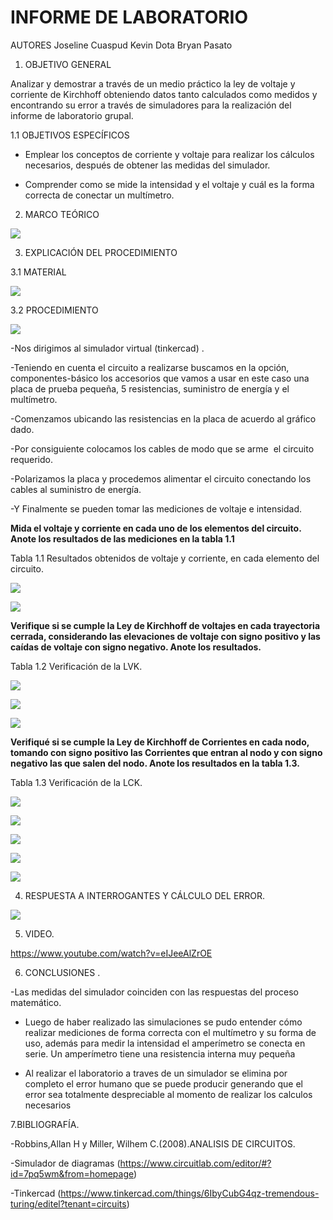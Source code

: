 # **INFORME DE LABORATORIO**

AUTORES  Joseline Cuaspud Kevin Dota  Bryan Pasato 

1. OBJETIVO GENERAL 

Analizar y demostrar a través de un medio práctico la ley de voltaje y corriente de Kirchhoff obteniendo datos tanto calculados como medidos y encontrando su error a través de simuladores para la realización del informe de laboratorio grupal.

1.1 OBJETIVOS ESPECÍFICOS

- Emplear los conceptos de corriente y voltaje para realizar los cálculos necesarios, después de obtener las medidas del simulador.

- Comprender como se mide la intensidad y el voltaje y cuál es la forma correcta de conectar un multímetro.

2. MARCO TEÓRICO

![](https://user-images.githubusercontent.com/84998005/120406308-26a25d00-c310-11eb-91cd-45971965e094.png)

3. EXPLICACIÓN DEL PROCEDIMIENTO 

3.1 MATERIAL 

![](https://user-images.githubusercontent.com/84998005/120407756-63bc1e80-c313-11eb-8032-494c8cb47d8b.png)

3.2 PROCEDIMIENTO 

![](https://user-images.githubusercontent.com/84998005/120408455-afbb9300-c314-11eb-8ee4-5a80177847dd.png)



-Nos dirigimos al simulador virtual (tinkercad) .

-Teniendo en cuenta el circuito a realizarse buscamos en la opción, componentes-básico los accesorios que vamos a usar en este caso una placa de prueba pequeña, 5 resistencias, suministro de energía y el multímetro. 
  
-Comenzamos ubicando las resistencias en la placa de acuerdo al gráfico dado. 
   
 -Por consiguiente colocamos los cables de modo que se arme  el circuito requerido. 
 
 -Polarizamos la placa y procedemos alimentar el circuito conectando los cables al suministro de energía. 
    
 -Y Finalmente se pueden tomar las mediciones de voltaje e intensidad. 


**Mida el voltaje y corriente en cada uno de los elementos del circuito. Anote los resultados de las mediciones en la tabla 1.1**

Tabla 1.1 Resultados obtenidos de voltaje y corriente, en cada elemento del circuito.

![](https://user-images.githubusercontent.com/84998005/120411022-b993c500-c319-11eb-8083-74060a4328b4.png)

![](https://user-images.githubusercontent.com/84998005/120411016-b7ca0180-c319-11eb-94c7-655898fa3a83.png)

**Verifique si se cumple la Ley de Kirchhoff de voltajes en cada trayectoria cerrada, considerando las elevaciones de voltaje con signo positivo y las caídas de voltaje con signo negativo. Anote los resultados.**

Tabla 1.2 Verificación de la LVK.  

![](https://user-images.githubusercontent.com/84998005/120414590-d3d0a180-c31f-11eb-8772-766a579ccea4.png)

![](https://user-images.githubusercontent.com/84998005/120414582-d16e4780-c31f-11eb-958b-7e4f49ed6c1e.png)

![](https://user-images.githubusercontent.com/84998005/120414597-d6cb9200-c31f-11eb-8038-4e9808a605e0.png)

**Verifiqué si se cumple la Ley de Kirchhoff de Corrientes en cada nodo, tomando con signo positivo las Corrientes que entran al nodo y con signo negativo las que salen del nodo. Anote los resultados en la tabla 1.3.**

Tabla 1.3 Verificación de la LCK.

![](https://user-images.githubusercontent.com/84397282/120415492-3bd3b780-c321-11eb-829d-47d5573e333a.jpg)

![](https://user-images.githubusercontent.com/84397282/120415495-3c6c4e00-c321-11eb-853d-bd3000e44cb1.jpg)

![](https://user-images.githubusercontent.com/84397282/120415497-3d04e480-c321-11eb-9f21-82aa695cbdad.jpg)

![](https://user-images.githubusercontent.com/84397282/120415498-3d04e480-c321-11eb-90a6-1e13ece355e8.jpg)

![](https://user-images.githubusercontent.com/84397282/120415499-3d04e480-c321-11eb-9d4b-4a242ae23ba5.png)

4. RESPUESTA A INTERROGANTES Y CÁLCULO DEL ERROR.

![](https://user-images.githubusercontent.com/84397282/120422677-65471000-c32e-11eb-881c-1cfbb3475864.jpg)

5. VIDEO.

https://www.youtube.com/watch?v=eIJeeAlZrOE 

6. CONCLUSIONES .

-Las medidas del simulador coinciden con las respuestas del proceso matemático.

- Luego de haber realizado las simulaciones se pudo entender cómo realizar mediciones de forma correcta con el multímetro y su forma de uso, además para medir la intensidad el amperímetro se conecta en serie. Un amperímetro tiene una resistencia interna muy pequeña 

- Al realizar el laboratorio a traves de un simulador se elimina por completo el error humano que se puede producir generando que el error sea totalmente despreciable al momento de realizar los calculos necesarios 


7.BIBLIOGRAFÍA.

-Robbins,Allan H y Miller, Wilhem C.(2008).ANALISIS DE CIRCUITOS. 

-Simulador de diagramas (https://www.circuitlab.com/editor/#?id=7pq5wm&from=homepage)

-Tinkercad (https://www.tinkercad.com/things/6IbyCubG4qz-tremendous-turing/editel?tenant=circuits)


